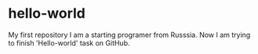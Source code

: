 # hello-world
My first repository
I am a starting programer from Russsia. Now I am trying to finish 'Hello-world' task on GitHub.
